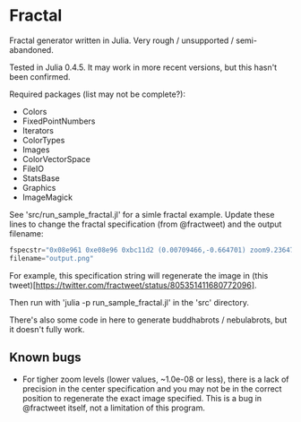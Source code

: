 # Fractal

Fractal generator written in Julia.  Very rough / unsupported / semi-abandoned.

Tested in Julia 0.4.5. It may work in more recent versions, but this hasn't been confirmed.

Required packages (list may not be complete?):
* Colors
* FixedPointNumbers
* Iterators
* ColorTypes
* Images
* ColorVectorSpace
* FileIO
* StatsBase
* Graphics
* ImageMagick

See 'src/run_sample_fractal.jl' for a simle fractal example. Update these lines to change the
fractal specification (from @fractweet) and the output filename:
```julia
fspecstr="0x08e961 0xe08e96 0xbc11d2 (0.00709466,-0.664701) zoom9.23647e-06 pow0.561485 affine1"
filename="output.png"
```
For example, this specification string will regenerate the image in
(this tweet)[https://twitter.com/fractweet/status/805351411680772096].

Then run with 'julia -p <num CPUs> run_sample_fractal.jl' in the 'src' directory.

There's also some code in here to generate buddhabrots / nebulabrots, but it doesn't fully work.

## Known bugs
* For tigher zoom levels (lower values, ~1.0e-08 or less), there is a lack of precision in the
center specification and you may not be in the correct position to regenerate the exact image
specified. This is a bug in @fractweet itself, not a limitation of this program.
